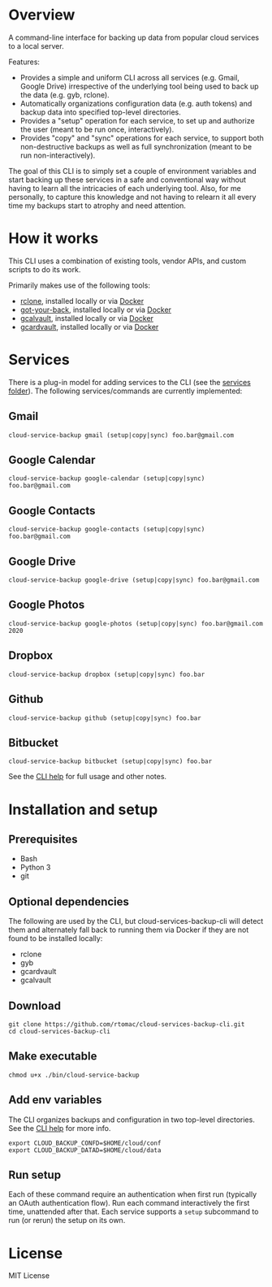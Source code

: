 # Overview

A command-line interface for backing up data from popular cloud services to a local server.

Features:
- Provides a simple and uniform CLI across all services (e.g. Gmail, Google Drive) irrespective of the underlying tool being used to back up the data (e.g. gyb, rclone).
- Automatically organizations configuration data (e.g. auth tokens) and backup data into specified top-level directories.
- Provides a "setup" operation for each service, to set up and authorize the user (meant to be run once, interactively).
- Provides "copy" and "sync" operations for each service, to support both non-destructive backups as well as full synchronization (meant to be run non-interactively).

The goal of this CLI is to simply set a couple of environment variables and start backing up these services in a safe and conventional way without having to learn all the intricacies of each underlying tool. Also, for me personally, to capture this knowledge and not having to relearn it all every time my backups start to atrophy and need attention.

# How it works

This CLI uses a combination of existing tools, vendor APIs, and custom scripts to do its work.

Primarily makes use of the following tools:
- [rclone](http://rclone.org/), installed locally or via [Docker](https://hub.docker.com/r/rclone/rclone/)
- [got-your-back](https://github.com/GAM-team/got-your-back), installed locally or via [Docker](https://hub.docker.com/r/awbn/gyb)
- [gcalvault](https://github.com/rtomac/gcalvault), installed locally or via [Docker](https://hub.docker.com/r/rtomac/gcalvault)
- [gcardvault](https://github.com/rtomac/gcardvault), installed locally or via [Docker](https://hub.docker.com/r/rtomac/gcardvault)

# Services

There is a plug-in model for adding services to the CLI (see the [services folder](bin/.cloud-service-backup/services)). The following services/commands are currently implemented:

## Gmail
`cloud-service-backup gmail (setup|copy|sync) foo.bar@gmail.com`

## Google Calendar
`cloud-service-backup google-calendar (setup|copy|sync) foo.bar@gmail.com`

## Google Contacts
`cloud-service-backup google-contacts (setup|copy|sync) foo.bar@gmail.com`

## Google Drive
`cloud-service-backup google-drive (setup|copy|sync) foo.bar@gmail.com`

## Google Photos
`cloud-service-backup google-photos (setup|copy|sync) foo.bar@gmail.com 2020`

## Dropbox
`cloud-service-backup dropbox (setup|copy|sync) foo.bar`

## Github
`cloud-service-backup github (setup|copy|sync) foo.bar`

## Bitbucket
`cloud-service-backup bitbucket (setup|copy|sync) foo.bar`

See the [CLI help](bin/.cloud-service-backup/USAGE.txt) for full usage and other notes.

# Installation and setup

## Prerequisites
- Bash
- Python 3
- git

## Optional dependencies
The following are used by the CLI, but cloud-services-backup-cli will detect them and alternately fall back to running them via Docker if they are not found to be installed locally:
- rclone
- gyb
- gcardvault
- gcalvault

## Download
```
git clone https://github.com/rtomac/cloud-services-backup-cli.git
cd cloud-services-backup-cli
```

## Make executable
```
chmod u+x ./bin/cloud-service-backup
```

## Add env variables

The CLI organizes backups and configuration in two top-level directories. See the [CLI help](bin/.cloud-service-backup/USAGE.txt) for more info.

```
export CLOUD_BACKUP_CONFD=$HOME/cloud/conf
export CLOUD_BACKUP_DATAD=$HOME/cloud/data
```

## Run setup

Each of these command require an authentication when first run (typically
an OAuth authentication flow). Run each command interactively the first time,
unattended after that. Each service supports a `setup` subcommand to
run (or rerun) the setup on its own.

# License

MIT License
